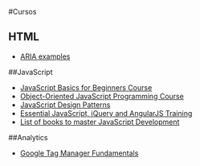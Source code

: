 #Cursos

## HTML
- [ARIA examples](http://heydonworks.com/practical_aria_examples/)

##JavaScript

- [JavaScript Basics for Beginners Course](https://www.udacity.com/course/javascript-basics--ud804)
- [Object-Oriented JavaScript Programming Course](https://www.udacity.com/course/object-oriented-javascript--ud015)
- [JavaScript Design Patterns](https://www.udacity.com/course/javascript-design-patterns--ud989)
- [Essential JavaScript, jQuery and AngularJS Training](https://www.udemy.com/essential-javascript-jquery-angularjs-training/?dtcode=Hz9A7TQ3i1RR)
- [List of books to master JavaScript Development](https://github.com/javascript-society/javascript-path)

##Analytics

- [Google Tag Manager Fundamentals](https://analyticsacademy.withgoogle.com/explorer)
